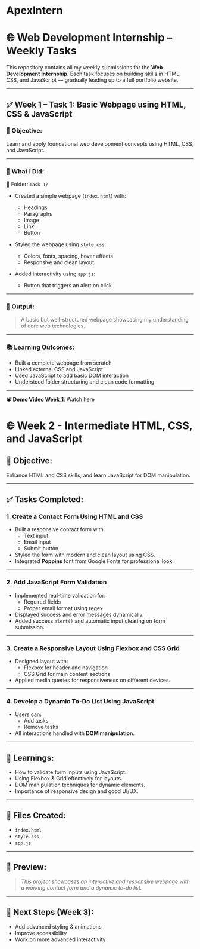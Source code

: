 # ApexIntern
# 🌐 Web Development Internship – Weekly Tasks

This repository contains all my weekly submissions for the **Web Development Internship**. Each task focuses on building skills in HTML, CSS, and JavaScript — gradually leading up to a full portfolio website.

---

## ✅ Week 1 – Task 1: Basic Webpage using HTML, CSS & JavaScript

### 📌 Objective:
Learn and apply foundational web development concepts using HTML, CSS, and JavaScript.

---

### 🔧 What I Did:

📂 Folder: `Task-1/`

- Created a simple webpage (`index.html`) with:
  - Headings
  - Paragraphs
  - Image
  - Link
  - Button

- Styled the webpage using `style.css`:
  - Colors, fonts, spacing, hover effects
  - Responsive and clean layout

- Added interactivity using `app.js`:
  - Button that triggers an alert on click

---

### 🚀 Output:

> A basic but well-structured webpage showcasing my understanding of core web technologies.

---

### 📚 Learning Outcomes:

- Built a complete webpage from scratch
- Linked external CSS and JavaScript
- Used JavaScript to add basic DOM interaction
- Understood folder structuring and clean code formatting

---

📽️ **Demo Video Week_1**: [Watch here](https://drive.google.com/file/d/1IlFJcjvsrN5DV46hJpOWL0cU9DDe7aKT/view?usp=sharing)


# 🌐 Week 2 - Intermediate HTML, CSS, and JavaScript

## 🎯 Objective:
Enhance HTML and CSS skills, and learn JavaScript for DOM manipulation.

---

## ✅ Tasks Completed:

### 1. Create a Contact Form Using HTML and CSS
- Built a responsive contact form with:
  - Text input
  - Email input
  - Submit button
- Styled the form with modern and clean layout using CSS.
- Integrated **Poppins** font from Google Fonts for professional look.

---

### 2. Add JavaScript Form Validation
- Implemented real-time validation for:
  - Required fields
  - Proper email format using regex
- Displayed success and error messages dynamically.
- Added success `alert()` and automatic input clearing on form submission.

---

### 3. Create a Responsive Layout Using Flexbox and CSS Grid
- Designed layout with:
  - Flexbox for header and navigation
  - CSS Grid for main content sections
- Applied media queries for responsiveness on different devices.

---

### 4. Develop a Dynamic To-Do List Using JavaScript
- Users can:
  - Add tasks
  - Remove tasks
- All interactions handled with **DOM manipulation**.

---

## 🧠 Learnings:
- How to validate form inputs using JavaScript.
- Using Flexbox & Grid effectively for layouts.
- DOM manipulation techniques for dynamic elements.
- Importance of responsive design and good UI/UX.

---

## 📁 Files Created:
- `index.html`
- `style.css`
- `app.js`

---

## 👀 Preview:
> *This project showcases an interactive and responsive webpage with a working contact form and a dynamic to-do list.*

---

## 📌 Next Steps (Week 3):
- Add advanced styling & animations
- Improve accessibility
- Work on more advanced interactivity


